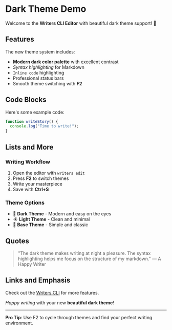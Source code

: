 # Dark Theme Demo

Welcome to the **Writers CLI Editor** with beautiful dark theme support! 🌙

## Features

The new theme system includes:

- **Modern dark color palette** with excellent contrast
- *Syntax highlighting* for Markdown
- `Inline code` highlighting
- Professional status bars
- Smooth theme switching with **F2**

## Code Blocks

Here's some example code:

```javascript
function writeStory() {
  console.log("Time to write!");
}
```

## Lists and More

### Writing Workflow
1. Open the editor with `writers edit`
2. Press **F2** to switch themes
3. Write your masterpiece
4. Save with **Ctrl+S**

### Theme Options
- 🌙 **Dark Theme** - Modern and easy on the eyes
- ☀️ **Light Theme** - Clean and minimal
- 🎨 **Base Theme** - Simple and classic

## Quotes

> "The dark theme makes writing at night a pleasure. The syntax highlighting helps me focus on the structure of my markdown." 
> — A Happy Writer

## Links and Emphasis

Check out the [Writers CLI](https://github.com/writers-cli) for more features.

*Happy writing* with your new **beautiful dark theme**!

---

**Pro Tip**: Use F2 to cycle through themes and find your perfect writing environment.